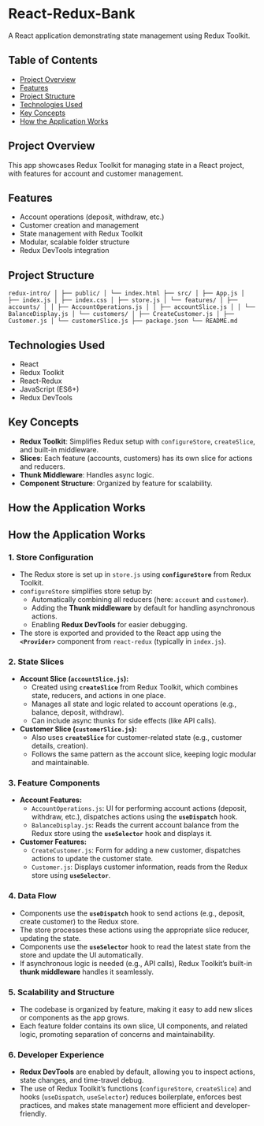 # React-Redux-Bank

A React application demonstrating state management using Redux Toolkit.

## Table of Contents

- [Project Overview](#project-overview)
- [Features](#features)
- [Project Structure](#project-structure)
- [Technologies Used](#technologies-used)
- [Key Concepts](#key-concepts)
- [How the Application Works](#how-the-application-works)

## Project Overview

This app showcases Redux Toolkit for managing state in a React project, with features for account and customer management.

## Features

- Account operations (deposit, withdraw, etc.)
- Customer creation and management
- State management with Redux Toolkit
- Modular, scalable folder structure
- Redux DevTools integration

## Project Structure
 ```redux-intro/ │ ├── public/ │ └── index.html ├── src/ │ ├── App.js │ ├── index.js │ ├── index.css │ ├── store.js │ └── features/ │ ├── accounts/ │ │ ├── AccountOperations.js │ │ ├── accountSlice.js │ │ └── BalanceDisplay.js │ └── customers/ │ ├── CreateCustomer.js │ ├── Customer.js │ └── customerSlice.js ├── package.json └── README.md ``` 
## Technologies Used

- React
- Redux Toolkit
- React-Redux
- JavaScript (ES6+)
- Redux DevTools

## Key Concepts

- **Redux Toolkit**: Simplifies Redux setup with `configureStore`, `createSlice`, and built-in middleware.
- **Slices**: Each feature (accounts, customers) has its own slice for actions and reducers.
- **Thunk Middleware**: Handles async logic.
- **Component Structure**: Organized by feature for scalability.

## How the Application Works
## How the Application Works

### 1. Store Configuration

- The Redux store is set up in `store.js` using **`configureStore`** from Redux Toolkit.
- `configureStore` simplifies store setup by:
  - Automatically combining all reducers (here: `account` and `customer`).
  - Adding the **Thunk middleware** by default for handling asynchronous actions.
  - Enabling **Redux DevTools** for easier debugging.
- The store is exported and provided to the React app using the **`<Provider>`** component from `react-redux` (typically in `index.js`).

### 2. State Slices

- **Account Slice (`accountSlice.js`):**
  - Created using **`createSlice`** from Redux Toolkit, which combines state, reducers, and actions in one place.
  - Manages all state and logic related to account operations (e.g., balance, deposit, withdraw).
  - Can include async thunks for side effects (like API calls).
- **Customer Slice (`customerSlice.js`):**
  - Also uses **`createSlice`** for customer-related state (e.g., customer details, creation).
  - Follows the same pattern as the account slice, keeping logic modular and maintainable.

### 3. Feature Components

- **Account Features:**
  - `AccountOperations.js`: UI for performing account actions (deposit, withdraw, etc.), dispatches actions using the **`useDispatch`** hook.
  - `BalanceDisplay.js`: Reads the current account balance from the Redux store using the **`useSelector`** hook and displays it.
- **Customer Features:**
  - `CreateCustomer.js`: Form for adding a new customer, dispatches actions to update the customer state.
  - `Customer.js`: Displays customer information, reads from the Redux store using **`useSelector`**.

### 4. Data Flow

- Components use the **`useDispatch`** hook to send actions (e.g., deposit, create customer) to the Redux store.
- The store processes these actions using the appropriate slice reducer, updating the state.
- Components use the **`useSelector`** hook to read the latest state from the store and update the UI automatically.
- If asynchronous logic is needed (e.g., API calls), Redux Toolkit’s built-in **thunk middleware** handles it seamlessly.

### 5. Scalability and Structure

- The codebase is organized by feature, making it easy to add new slices or components as the app grows.
- Each feature folder contains its own slice, UI components, and related logic, promoting separation of concerns and maintainability.

### 6. Developer Experience

- **Redux DevTools** are enabled by default, allowing you to inspect actions, state changes, and time-travel debug.
- The use of Redux Toolkit’s functions (`configureStore`, `createSlice`) and hooks (`useDispatch`, `useSelector`) reduces boilerplate, enforces best practices, and makes state management more efficient and developer-friendly.

